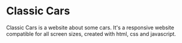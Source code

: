 # Classic Cars

Classic Cars is a website about some cars. It's a responsive website compatible for all screen sizes, created with html, css and javascript.
